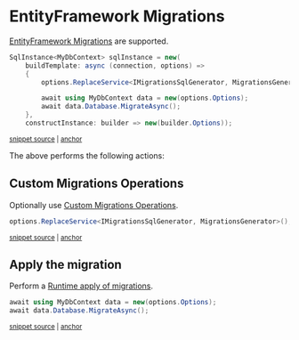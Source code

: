 <!--
GENERATED FILE - DO NOT EDIT
This file was generated by [MarkdownSnippets](https://github.com/SimonCropp/MarkdownSnippets).
Source File: /pages/mdsource/efmigrations.source.md
To change this file edit the source file and then run MarkdownSnippets.
-->

# EntityFramework Migrations

[EntityFramework Migrations](https://docs.microsoft.com/en-us/ef/core/managing-schemas/migrations/) are supported.

<!-- snippet: Migrations -->
<a id='snippet-migrations'></a>
```cs
SqlInstance<MyDbContext> sqlInstance = new(
    buildTemplate: async (connection, options) =>
    {
        options.ReplaceService<IMigrationsSqlGenerator, MigrationsGenerator>();

        await using MyDbContext data = new(options.Options);
        await data.Database.MigrateAsync();
    },
    constructInstance: builder => new(builder.Options));
```
<sup><a href='/src/EfLocalDb.Tests/Snippets/Migrations.cs#L13-L29' title='Snippet source file'>snippet source</a> | <a href='#snippet-migrations' title='Start of snippet'>anchor</a></sup>
<!-- endSnippet -->

The above performs the following actions:


## Custom Migrations Operations

Optionally use [Custom Migrations Operations](https://docs.microsoft.com/en-us/ef/core/managing-schemas/migrations/operations).

<!-- snippet: IMigrationsSqlGenerator -->
<a id='snippet-imigrationssqlgenerator'></a>
```cs
options.ReplaceService<IMigrationsSqlGenerator, MigrationsGenerator>();
```
<sup><a href='/src/EfLocalDb.Tests/Snippets/Migrations.cs#L18-L20' title='Snippet source file'>snippet source</a> | <a href='#snippet-imigrationssqlgenerator' title='Start of snippet'>anchor</a></sup>
<!-- endSnippet -->


## Apply the migration

Perform a [Runtime apply of migrations](https://docs.microsoft.com/en-us/ef/core/managing-schemas/migrations/#apply-migrations-at-runtime).

<!-- snippet: Migrate -->
<a id='snippet-migrate'></a>
```cs
await using MyDbContext data = new(options.Options);
await data.Database.MigrateAsync();
```
<sup><a href='/src/EfLocalDb.Tests/Snippets/Migrations.cs#L21-L25' title='Snippet source file'>snippet source</a> | <a href='#snippet-migrate' title='Start of snippet'>anchor</a></sup>
<!-- endSnippet -->
